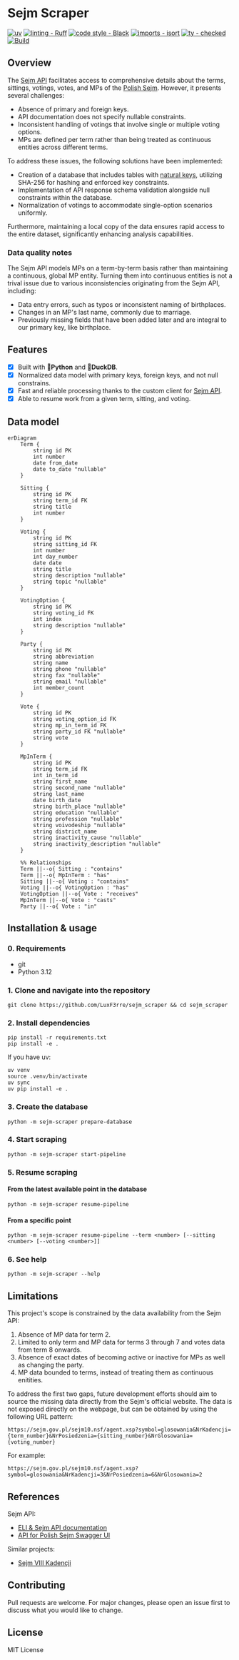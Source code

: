 # Sejm Scraper

[![uv](https://img.shields.io/endpoint?url=https://raw.githubusercontent.com/astral-sh/uv/main/assets/badge/v0.json)](https://github.com/astral-sh/uv)
[![linting - Ruff](https://img.shields.io/endpoint?url=https://raw.githubusercontent.com/astral-sh/ruff/main/assets/badge/v2.json)](https://github.com/astral-sh/ruff)
[![code style - Black](https://img.shields.io/badge/code%20style-black-000000.svg)](https://github.com/psf/black)
[![imports - isort](https://img.shields.io/badge/%20imports-isort-%231674b1?style=flat&labelColor=ef8336)](https://pycqa.github.io/isort/)
[![ty - checked](https://img.shields.io/badge/ty-checked-green)](https://github.com/astral-sh/ty)
[![Build](https://github.com/LuxF3rre/sejm_scraper/actions/workflows/test.yml/badge.svg)](https://github.com/LuxF3rre/sejm_scraper/actions/workflows/test.yml)

## Overview

The [Sejm API](https://api.sejm.gov.pl/) facilitates access to comprehensive details about the terms, sittings, votings, votes, and MPs of the [Polish Sejm](https://en.wikipedia.org/wiki/Sejm). However, it presents several challenges:

- Absence of primary and foreign keys.
- API documentation does not specify nullable constraints.
- Inconsistent handling of votings that involve single or multiple voting options.
- MPs are defined per term rather than being treated as continuous entities across different terms.

To address these issues, the following solutions have been implemented:

- Creation of a database that includes tables with [natural keys](https://en.wikipedia.org/wiki/Natural_key), utilizing SHA-256 for hashing and enforced key constraints.
- Implementation of API response schema validation alongside null constraints within the database.
- Normalization of votings to accommodate single-option scenarios uniformly.

Furthermore, maintaining a local copy of the data ensures rapid access to the entire dataset, significantly enhancing analysis capabilities.

### Data quality notes

The Sejm API models MPs on a term-by-term basis rather than maintaining a continuous, global MP entity. Turning them into continuous entities is not a trival issue due to various inconsistencies originating from the Sejm API, including:

- Data entry errors, such as typos or inconsistent naming of birthplaces.
- Changes in an MP's last name, commonly due to marriage.
- Previously missing fields that have been added later and are integral to our primary key, like birthplace.

## Features

- [x] Built with **🐍Python** and **🦆DuckDB**.
- [x] Normalized data model with primary keys, foreign keys, and not null constrains.
- [x] Fast and reliable processing thanks to the custom client for [Sejm API](https://api.sejm.gov.pl/sejm/openapi/ui).
- [x] Able to resume work from a given term, sitting, and voting.

## Data model

```mermaid
erDiagram
    Term {
        string id PK
        int number
        date from_date
        date to_date "nullable"
    }

    Sitting {
        string id PK
        string term_id FK
        string title
        int number
    }

    Voting {
        string id PK
        string sitting_id FK
        int number
        int day_number
        date date
        string title
        string description "nullable"
        string topic "nullable"
    }

    VotingOption {
        string id PK
        string voting_id FK
        int index
        string description "nullable"
    }

    Party {
        string id PK
        string abbreviation
        string name
        string phone "nullable"
        string fax "nullable"
        string email "nullable"
        int member_count
    }

    Vote {
        string id PK
        string voting_option_id FK
        string mp_in_term_id FK
        string party_id FK "nullable"
        string vote
    }

    MpInTerm {
        string id PK
        string term_id FK
        int in_term_id
        string first_name
        string second_name "nullable"
        string last_name
        date birth_date
        string birth_place "nullable"
        string education "nullable"
        string profession "nullable"
        string voivodeship "nullable"
        string district_name
        string inactivity_cause "nullable"
        string inactivity_description "nullable"
    }

    %% Relationships
    Term ||--o{ Sitting : "contains"
    Term ||--o{ MpInTerm : "has"
    Sitting ||--o{ Voting : "contains"
    Voting ||--o{ VotingOption : "has"
    VotingOption ||--o{ Vote : "receives"
    MpInTerm ||--o{ Vote : "casts"
    Party ||--o{ Vote : "in"
```

## Installation & usage

### 0. Requirements

- git
- Python 3.12

### 1. Clone and navigate into the repository

```console
git clone https://github.com/LuxF3rre/sejm_scraper && cd sejm_scraper
```

### 2. Install dependencies

```console
pip install -r requirements.txt
pip install -e .
```

If you have uv:

```console
uv venv
source .venv/bin/activate
uv sync
uv pip install -e .
```

### 3. Create the database

```console
python -m sejm-scraper prepare-database
```

### 4. Start scraping

```console
python -m sejm-scraper start-pipeline
```

### 5. Resume scraping

#### From the latest available point in the database

```console
python -m sejm-scraper resume-pipeline
```

#### From a specific point

```console
python -m sejm-scraper resume-pipeline --term <number> [--sitting <number> [--voting <number>]]
```

### 6. See help

```console
python -m sejm-scraper --help
```

## Limitations

This project's scope is constrained by the data availability from the Sejm API:

1. Absence of MP data for term 2.
2. Limited to only term and MP data for terms 3 through 7 and votes data from term 8 onwards.
3. Absence of exact dates of becoming active or inactive for MPs as well as changing the party.
4. MP data bounded to terms, instead of treating them as continuous enitities.

To address the first two gaps, future development efforts should aim to source the missing data directly from the Sejm's official website. The data is not exposed directly on the webpage, but can be obtained by using the following URL pattern:

`https://sejm.gov.pl/sejm10.nsf/agent.xsp?symbol=glosowania&NrKadencji={term_number}&NrPosiedzenia={sitting_number}&NrGlosowania={voting_number}`

For example:

`https://sejm.gov.pl/sejm10.nsf/agent.xsp?symbol=glosowania&NrKadencji=3&NrPosiedzenia=6&NrGlosowania=2`

## References

Sejm API:

- [ELI & Sejm API documentation](https://api.sejm.gov.pl/)
- [API for Polish Sejm Swagger UI](https://api.sejm.gov.pl/sejm/openapi/ui)

Similar projects:

- [Sejm VIII Kadencji](https://github.com/prokulski/sejm_viii_kadencji/)

## Contributing

Pull requests are welcome. For major changes, please open an issue first to discuss what you would like to change.

## License

MIT License
